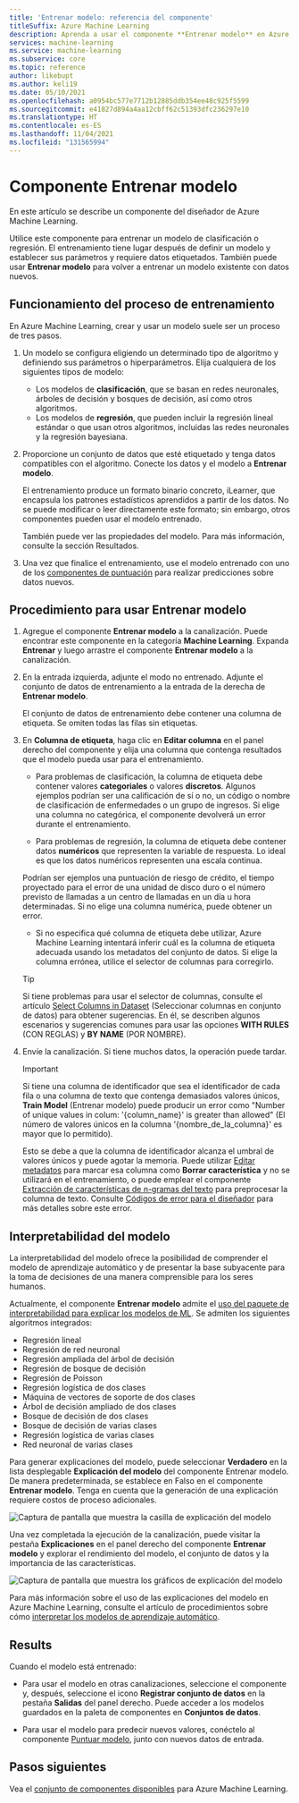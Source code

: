 ```yaml
---
title: 'Entrenar modelo: referencia del componente'
titleSuffix: Azure Machine Learning
description: Aprenda a usar el componente **Entrenar modelo** en Azure Machine Learning para entrenar un modelo de clasificación o regresión.
services: machine-learning
ms.service: machine-learning
ms.subservice: core
ms.topic: reference
author: likebupt
ms.author: keli19
ms.date: 05/10/2021
ms.openlocfilehash: a0954bc577e7712b12885ddb354ee48c925f5599
ms.sourcegitcommit: e41827d894a4aa12cbff62c51393dfc236297e10
ms.translationtype: HT
ms.contentlocale: es-ES
ms.lasthandoff: 11/04/2021
ms.locfileid: "131565994"
---
```

# <a name="train-model-component"></a>Componente Entrenar modelo

En este artículo se describe un componente del diseñador de Azure Machine Learning.

Utilice este componente para entrenar un modelo de clasificación o regresión. El entrenamiento tiene lugar después de definir un modelo y establecer sus parámetros y requiere datos etiquetados. También puede usar **Entrenar modelo** para volver a entrenar un modelo existente con datos nuevos. 

## <a name="how-the-training-process-works"></a>Funcionamiento del proceso de entrenamiento

En Azure Machine Learning, crear y usar un modelo suele ser un proceso de tres pasos. 

1. Un modelo se configura eligiendo un determinado tipo de algoritmo y definiendo sus parámetros o hiperparámetros. Elija cualquiera de los siguientes tipos de modelo: 

    + Los modelos de **clasificación**, que se basan en redes neuronales, árboles de decisión y bosques de decisión, así como otros algoritmos.
    + Los modelos de **regresión**, que pueden incluir la regresión lineal estándar o que usan otros algoritmos, incluidas las redes neuronales y la regresión bayesiana.  

2. Proporcione un conjunto de datos que esté etiquetado y tenga datos compatibles con el algoritmo. Conecte los datos y el modelo a **Entrenar modelo**.

    El entrenamiento produce un formato binario concreto, iLearner, que encapsula los patrones estadísticos aprendidos a partir de los datos. No se puede modificar o leer directamente este formato; sin embargo, otros componentes pueden usar el modelo entrenado. 
    
    También puede ver las propiedades del modelo. Para más información, consulte la sección Resultados.

3. Una vez que finalice el entrenamiento, use el modelo entrenado con uno de los [componentes de puntuación](./score-model.md) para realizar predicciones sobre datos nuevos.

## <a name="how-to-use-train-model"></a>Procedimiento para usar Entrenar modelo 
    
1. Agregue el componente **Entrenar modelo** a la canalización.  Puede encontrar este componente en la categoría **Machine Learning**. Expanda **Entrenar** y luego arrastre el componente **Entrenar modelo** a la canalización.
  
1.  En la entrada izquierda, adjunte el modo no entrenado. Adjunte el conjunto de datos de entrenamiento a la entrada de la derecha de **Entrenar modelo**.

    El conjunto de datos de entrenamiento debe contener una columna de etiqueta. Se omiten todas las filas sin etiquetas.
  
1.  En **Columna de etiqueta**, haga clic en **Editar columna** en el panel derecho del componente y elija una columna que contenga resultados que el modelo pueda usar para el entrenamiento.
  
    - Para problemas de clasificación, la columna de etiqueta debe contener valores **categoriales** o valores **discretos**. Algunos ejemplos podrían ser una calificación de sí o no, un código o nombre de clasificación de enfermedades o un grupo de ingresos.  Si elige una columna no categórica, el componente devolverá un error durante el entrenamiento.
  
    -   Para problemas de regresión, la columna de etiqueta debe contener datos **numéricos** que representen la variable de respuesta. Lo ideal es que los datos numéricos representen una escala continua. 
    
    Podrían ser ejemplos una puntuación de riesgo de crédito, el tiempo proyectado para el error de una unidad de disco duro o el número previsto de llamadas a un centro de llamadas en un día u hora determinadas.  Si no elige una columna numérica, puede obtener un error.
  
    -   Si no especifica qué columna de etiqueta debe utilizar, Azure Machine Learning intentará inferir cuál es la columna de etiqueta adecuada usando los metadatos del conjunto de datos. Si elige la columna errónea, utilice el selector de columnas para corregirlo.
  
    > [!TIP] 
    > Si tiene problemas para usar el selector de columnas, consulte el artículo [Select Columns in Dataset](./select-columns-in-dataset.md) (Seleccionar columnas en conjunto de datos) para obtener sugerencias. En él, se describen algunos escenarios y sugerencias comunes para usar las opciones **WITH RULES** (CON REGLAS) y **BY NAME** (POR NOMBRE).
  
1.  Envíe la canalización. Si tiene muchos datos, la operación puede tardar.

    > [!IMPORTANT] 
    > Si tiene una columna de identificador que sea el identificador de cada fila o una columna de texto que contenga demasiados valores únicos, **Train Model** (Entrenar modelo) puede producir un error como "Number of unique values in colum: '{column_name}' is greater than allowed" (El número de valores únicos en la columna '{nombre_de_la_columna}' es mayor que lo permitido).
    >
    > Esto se debe a que la columna de identificador alcanza el umbral de valores únicos y puede agotar la memoria. Puede utilizar [Editar metadatos](edit-metadata.md) para marcar esa columna como **Borrar característica** y no se utilizará en el entrenamiento, o puede emplear el componente [Extracción de características de n-gramas del texto](extract-n-gram-features-from-text.md) para preprocesar la columna de texto. Consulte [Códigos de error para el diseñador](././designer-error-codes.md) para más detalles sobre este error.

## <a name="model-interpretability"></a>Interpretabilidad del modelo

La interpretabilidad del modelo ofrece la posibilidad de comprender el modelo de aprendizaje automático y de presentar la base subyacente para la toma de decisiones de una manera comprensible para los seres humanos.

Actualmente, el componente **Entrenar modelo** admite el [uso del paquete de interpretabilidad para explicar los modelos de ML](../how-to-machine-learning-interpretability-aml.md#generate-feature-importance-values-via-remote-runs). Se admiten los siguientes algoritmos integrados:

- Regresión lineal
- Regresión de red neuronal
- Regresión ampliada del árbol de decisión
- Regresión de bosque de decisión
- Regresión de Poisson
- Regresión logística de dos clases
- Máquina de vectores de soporte de dos clases
- Árbol de decisión ampliado de dos clases
- Bosque de decisión de dos clases
- Bosque de decisión de varias clases
- Regresión logística de varias clases
- Red neuronal de varias clases

Para generar explicaciones del modelo, puede seleccionar **Verdadero** en la lista desplegable **Explicación del modelo** del componente Entrenar modelo. De manera predeterminada, se establece en Falso en el componente **Entrenar modelo**. Tenga en cuenta que la generación de una explicación requiere costos de proceso adicionales.

![Captura de pantalla que muestra la casilla de explicación del modelo](./media/module/train-model-explanation-checkbox.png)

Una vez completada la ejecución de la canalización, puede visitar la pestaña **Explicaciones** en el panel derecho del componente **Entrenar modelo** y explorar el rendimiento del modelo, el conjunto de datos y la importancia de las características.

![Captura de pantalla que muestra los gráficos de explicación del modelo](./media/module/train-model-explanations-tab.gif)

Para más información sobre el uso de las explicaciones del modelo en Azure Machine Learning, consulte el artículo de procedimientos sobre cómo [interpretar los modelos de aprendizaje automático](../how-to-machine-learning-interpretability-aml.md#generate-feature-importance-values-via-remote-runs).

## <a name="results"></a>Results

Cuando el modelo está entrenado:


+ Para usar el modelo en otras canalizaciones, seleccione el componente y, después, seleccione el icono **Registrar conjunto de datos** en la pestaña **Salidas** del panel derecho. Puede acceder a los modelos guardados en la paleta de componentes en **Conjuntos de datos**.

+ Para usar el modelo para predecir nuevos valores, conéctelo al componente [Puntuar modelo](./score-model.md), junto con nuevos datos de entrada.


## <a name="next-steps"></a>Pasos siguientes

Vea el [conjunto de componentes disponibles](component-reference.md) para Azure Machine Learning.